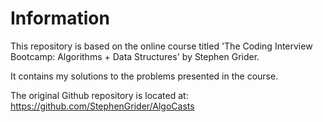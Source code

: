 # Information

This repository is based on the online course titled 'The Coding Interview Bootcamp: Algorithms + Data Structures' by Stephen Grider.

It contains my solutions to the problems presented in the course.

The original Github repository is located at:
https://github.com/StephenGrider/AlgoCasts

